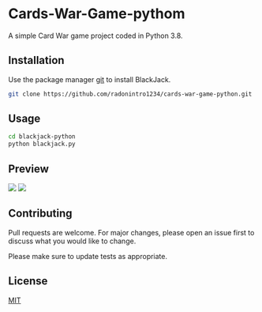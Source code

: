 # Cards-War-Game-pythom

A simple Card War game project coded in Python 3.8.

## Installation

Use the package manager [git](https://git-scm.com/) to install BlackJack.

```bash
git clone https://github.com/radonintro1234/cards-war-game-python.git
```

## Usage

```bash
cd blackjack-python
python blackjack.py
```

## Preview

<img src="https://raw.githubusercontent.com/radonintro1234/cards-war-game-python/master/ScreenShots/1.png">

<img src="https://raw.githubusercontent.com/radonintro1234/cards-war-game-python/master/ScreenShots/2.png">

## Contributing
Pull requests are welcome. For major changes, please open an issue first to discuss what you would like to change.

Please make sure to update tests as appropriate.

## License
[MIT](https://choosealicense.com/licenses/mit/)
